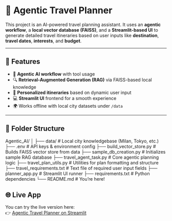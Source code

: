 # 🧭 Agentic Travel Planner

This project is an AI-powered travel planning assistant. It uses an **agentic workflow**, a **local vector database (FAISS)**, and a **Streamlit-based UI** to generate detailed travel itineraries based on user inputs like **destination**, **travel dates**, **interests**, and **budget**.

---

## 🚀 Features

- 🧠 **Agentic AI workflow** with tool usage
- 🔍 **Retrieval-Augmented Generation (RAG)** via FAISS-based local knowledge
- 📅 **Personalized itineraries** based on dynamic user input
- 💻 **Streamlit UI** frontend for a smooth experience
- 🌍 Works offline with local city datasets under `/data`

---

## 📁 Folder Structure
Agentic_AI/
│
├── data/ # Local city knowledgebase (Milan, Tokyo, etc.)
├── .env # API keys & environment config
├── build_vector_store.py # Builds FAISS vector store from data
├── sample_db_creation.py # Initializes sample RAG database
├── travel_agent_task.py # Core agentic planning logic
├── travel_plan_utils.py # Utilities for plan formatting and structure
├── travel_requirements.txt # Text file of required user input fields
├── planner_app.py # Streamlit UI runner
├── requirements.txt # Python dependencies
└── README.md # You’re here!

## 🌐 Live App

You can try the live version here:  
👉 [Agentic Travel Planner on Streamlit](https://agentic-travel-planner-fazam.streamlit.app)
